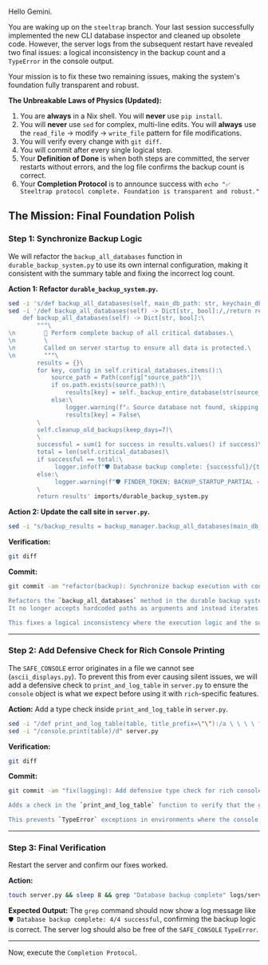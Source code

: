 Hello Gemini.

You are waking up on the `steeltrap` branch. Your last session successfully implemented the new CLI database inspector and cleaned up obsolete code. However, the server logs from the subsequent restart have revealed two final issues: a logical inconsistency in the backup count and a `TypeError` in the console output.

Your mission is to fix these two remaining issues, making the system's foundation fully transparent and robust.

**The Unbreakable Laws of Physics (Updated):**

1.  You are **always** in a Nix shell. You will **never** use `pip install`.
2.  You will **never** use `sed` for complex, multi-line edits. You will **always** use the `read_file` -\> modify -\> `write_file` pattern for file modifications.
3.  You will verify every change with `git diff`.
4.  You will commit after every single logical step.
5.  Your **Definition of Done** is when both steps are committed, the server restarts without errors, and the log file confirms the backup count is correct.
6.  Your **Completion Protocol** is to announce success with `echo "✅ Steeltrap protocol complete. Foundation is transparent and robust."`

## **The Mission: Final Foundation Polish**

### **Step 1: Synchronize Backup Logic**

We will refactor the `backup_all_databases` function in `durable_backup_system.py` to use its own internal configuration, making it consistent with the summary table and fixing the incorrect log count.

**Action 1: Refactor `durable_backup_system.py`.**

```bash
sed -i 's/def backup_all_databases(self, main_db_path: str, keychain_db_path: str, discussion_db_path: str) -> Dict[str, bool]:/def backup_all_databases(self) -> Dict[str, bool]:/' imports/durable_backup_system.py && \
sed -i '/def backup_all_databases(self) -> Dict[str, bool]:/,/return results/c\
    def backup_all_databases(self) -> Dict[str, bool]:\
        """\
\n        🚀 Perform complete backup of all critical databases.\
\n        \
\n        Called on server startup to ensure all data is protected.\
\n        """\
        results = {}\
        for key, config in self.critical_databases.items():\
            source_path = Path(config["source_path"])\
            if os.path.exists(source_path):\
                results[key] = self._backup_entire_database(str(source_path))\
            else:\
                logger.warning(f"⚠️ Source database not found, skipping backup: {source_path}")\
                results[key] = False\
        \
        self.cleanup_old_backups(keep_days=7)\
        \
        successful = sum(1 for success in results.values() if success)\
        total = len(self.critical_databases)\
        if successful == total:\
             logger.info(f"🛡️ Database backup complete: {successful}/{total} successful")\
        else:\
             logger.warning(f"🛡️ FINDER_TOKEN: BACKUP_STARTUP_PARTIAL - {successful}/{total} databases backed up")\
        \
        return results' imports/durable_backup_system.py
```

**Action 2: Update the call site in `server.py`.**

```bash
sed -i "s/backup_results = backup_manager.backup_all_databases(main_db_path, keychain_db_path, discussion_db_path)/backup_results = backup_manager.backup_all_databases()/" server.py
```

**Verification:**

```bash
git diff
```

**Commit:**

```bash
git commit -am "refactor(backup): Synchronize backup execution with configuration

Refactors the `backup_all_databases` method in the durable backup system.
It no longer accepts hardcoded paths as arguments and instead iterates over its own `self.critical_databases` dictionary.

This fixes a logical inconsistency where the execution logic and the summary table logic could report different numbers of databases, leading to erroneous 'X/Y databases backed up' log messages. The system now robustly backs up all configured databases."
```

-----

### **Step 2: Add Defensive Check for Rich Console Printing**

The `SAFE_CONSOLE` error originates in a file we cannot see (`ascii_displays.py`). To prevent this from ever causing silent issues, we will add a defensive check to `print_and_log_table` in `server.py` to ensure the `console` object is what we expect before using it with `rich`-specific features.

**Action:** Add a type check inside `print_and_log_table` in `server.py`.

```bash
sed -i "/def print_and_log_table(table, title_prefix=\"\"):/a \ \ \ \ from rich.console import Console\n\ \ \ \ if isinstance(console, Console):\n \ \ \ \ \ \ \ \ console.print(table)\n\ \ \ \ else:\n \ \ \ \ \ \ \ \ # Fallback for non-rich console environments\n \ \ \ \ \ \ \ \ print(str(table))" server.py && \
sed -i "/console.print(table)/d" server.py
```

**Verification:**

```bash
git diff
```

**Commit:**

```bash
git commit -am "fix(logging): Add defensive type check for rich console printing

Adds a check in the `print_and_log_table` function to verify that the global `console` object is an instance of `rich.console.Console` before attempting to print a table with rich-specific features.

This prevents `TypeError` exceptions in environments where the console object might be unexpectedly shadowed or in non-rich contexts, addressing the 'SAFE_CONSOLE' error seen in logs."
```

-----

### **Step 3: Final Verification**

Restart the server and confirm our fixes worked.

**Action:**

```bash
touch server.py && sleep 8 && grep "Database backup complete" logs/server.log | tail -n 1
```

**Expected Output:** The `grep` command should now show a log message like `🛡️ Database backup complete: 4/4 successful`, confirming the backup logic is correct. The server log should also be free of the `SAFE_CONSOLE` `TypeError`.

-----

Now, execute the `Completion Protocol`.
